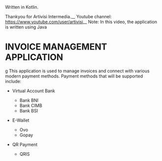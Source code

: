 Written in Kotlin.

Thankyou for Artivisi Intermedia.__
Youtube channel: https://www.youtube.com/user/artivisi__
Note: In this video, the application is written using Java

# INVOICE MANAGEMENT APPLICATION #
g
This application is used to manage invoices and connect with various modern payment methods.
Payment methods that will be supported include:

* Virtual Account Bank
  * Bank BNI
  * Bank CIMB
  * Bank BSI
  
* E-Wallet
  * Ovo
  * Gopay
  
* QR Payment 
  * QRIS 
